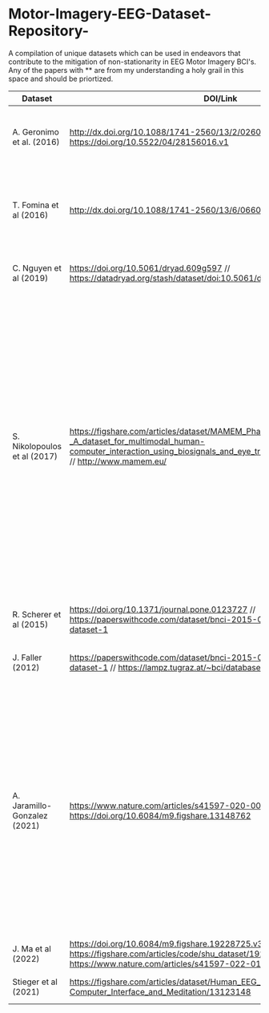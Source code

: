 # Motor-Imagery-EEG-Dataset-Repository-
A compilation of unique datasets which can be used in endeavors that contribute to the mitigation of non-stationarity in EEG Motor Imagery BCI's. 
Any of the papers with ** are from my understanding a holy grail in this space and should be priortized. 


| Dataset | DOI/Link | Significance |
|----------|----------|----------|
| A. Geronimo et al. (2016)  | http://dx.doi.org/10.1088/1741-2560/13/2/026002 and https://doi.org/10.5522/04/28156016.v1 | ALS patients over 2 months of Motor Imagery data collection. Varying ALSFRS scores, and performance. ** |
| T. Fomina et al (2016) | http://dx.doi.org/10.1088/1741-2560/13/6/066021 | 2 ALS patients over 1-2 Years of data collection. Shows a deep longitudinal analysis and BCI experimentation with progression of disease ** |
| C. Nguyen et al (2019) | https://doi.org/10.5061/dryad.609g597 // https://datadryad.org/stash/dataset/doi:10.5061/dryad.609g597 | Adaptive feedback/classifier paradigm with 8 participants  |
| S. Nikolopoulos et al (2017) | https://figshare.com/articles/dataset/MAMEM_Phase_I_Dataset_-_A_dataset_for_multimodal_human-computer_interaction_using_biosignals_and_eye_tracking_information/5231053 // http://www.mamem.eu/ | The dataset includes EEG, eye-tracking, and physiological (GSR and Heart rate) signals along with demographic, clinical and behavioral data collected from 36 individuals (18 able-bodied and 18 motor-impaired). Data were collected during the interaction with specifically designed interface for web browsing and multimedia content manipulation and during imaginary movement tasks. Alongside these data we also include evaluation reports both from the subjects and the experimenters as far as the experimental procedure and collected dataset are concerned.  |
| R. Scherer et al (2015) | https://doi.org/10.1371/journal.pone.0123727 // https://paperswithcode.com/dataset/bnci-2015-004-motor-imagery-dataset-1 | 9 SCI and Stroke patients over 2 days with Right hand and Foot Motor Imagery. |
| J. Faller (2012) | https://paperswithcode.com/dataset/bnci-2015-001-motor-imagery-dataset-1 // https://lampz.tugraz.at/~bci/database/001-2015/description.pdf|  Autocalibration and recurrent adaptation: Towards a plug and play online ERD- BCI. |
| A. Jaramillo-Gonzalez (2021) | https://www.nature.com/articles/s41597-020-00789-4 // https://doi.org/10.6084/m9.figshare.13148762 | The dataset presented here contains recordings of electroencephalogram (EEG) and electrooculogram (EOG) from four advanced locked-in state (LIS) patients suffering from ALS (amyotrophic lateral sclerosis). These patients could no longer use commercial eye-trackers, but they could still move their eyes and used the remnant oculomotor activity to select letters to form words and sentences using a novel auditory communication system. |
| J. Ma et al (2022) |  https://doi.org/10.6084/m9.figshare.19228725.v3 // https://figshare.com/articles/code/shu_dataset/19228725 // https://www.nature.com/articles/s41597-022-01647-1 | Multisession (5) Dataset of Motor Imagery ** |
| Stieger et al (2021) | https://figshare.com/articles/dataset/Human_EEG_Dataset_for_Brain-Computer_Interface_and_Meditation/13123148 | Multisession (6-10) Dataset of Motor Imagey ** |
